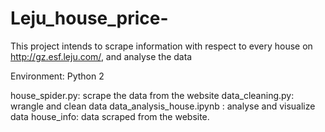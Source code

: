 # Leju_house_price-

This project intends to scrape information with respect to every house on http://gz.esf.leju.com/, and analyse the data

Environment: Python 2

house_spider.py: scrape the data from the website
data_cleaning.py: wrangle and clean data
data_analysis_house.ipynb : analyse and visualize data
house_info: data scraped from the website.

